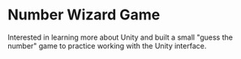 # Number Wizard Game

Interested in learning more about Unity and built a small "guess the number" game to practice working with the Unity interface. 

